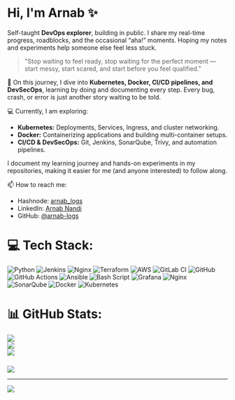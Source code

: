 # Hi, I'm Arnab ✨

Self-taught **DevOps explorer**, building in public. I share my real-time progress, roadblocks, and the occasional “aha!” moments. Hoping my notes and experiments help someone else feel less stuck.

> "Stop waiting to feel ready, stop waiting for the perfect moment — start messy, start scared, and start before you feel qualified."  

🌱 On this journey, I dive into **Kubernetes, Docker, CI/CD pipelines, and DevSecOps**, learning by doing and documenting every step. Every bug, crash, or error is just another story waiting to be told.  

💻 Currently, I am exploring:  
- **Kubernetes:** Deployments, Services, Ingress, and cluster networking.  
- **Docker:** Containerizing applications and building multi-container setups.  
- **CI/CD & DevSecOps:** Git, Jenkins, SonarQube, Trivy, and automation pipelines.  

I document my learning journey and hands-on experiments in my repositories, making it easier for me (and anyone interested) to follow along.  

📫 How to reach me:  
- Hashnode: [arnab_logs](https://learning-out-loud-my-devops-journey.hashnode.dev)  
- LinkedIn: [Arnab Nandi](https://linkedin.com/in/arnab-nandi-55232a236/)  
- GitHub: [@arnab-logs](https://github.com/ArnabNandi)


# 💻 Tech Stack:
![Python](https://img.shields.io/badge/python-3670A0?style=for-the-badge&logo=python&logoColor=ffdd54) ![Jenkins](https://img.shields.io/badge/jenkins-%232C5263.svg?style=for-the-badge&logo=jenkins&logoColor=white) ![Nginx](https://img.shields.io/badge/nginx-%23009639.svg?style=for-the-badge&logo=nginx&logoColor=white) ![Terraform](https://img.shields.io/badge/terraform-%235835CC.svg?style=for-the-badge&logo=terraform&logoColor=white) ![AWS](https://img.shields.io/badge/AWS-%23FF9900.svg?style=for-the-badge&logo=amazon-aws&logoColor=white) ![GitLab CI](https://img.shields.io/badge/gitlab%20CI-%23181717.svg?style=for-the-badge&logo=gitlab&logoColor=white) ![GitHub](https://img.shields.io/badge/github-%23121011.svg?style=for-the-badge&logo=github&logoColor=white) ![GitHub Actions](https://img.shields.io/badge/github%20actions-%232671E5.svg?style=for-the-badge&logo=githubactions&logoColor=white) ![Ansible](https://img.shields.io/badge/ansible-%231A1918.svg?style=for-the-badge&logo=ansible&logoColor=white) ![Bash Script](https://img.shields.io/badge/bash_script-%23121011.svg?style=for-the-badge&logo=gnu-bash&logoColor=white) ![Grafana](https://img.shields.io/badge/grafana-%23F46800.svg?style=for-the-badge&logo=grafana&logoColor=white) ![Nginx](https://img.shields.io/badge/nginx-%23009639.svg?style=for-the-badge&logo=nginx&logoColor=white) ![SonarQube](https://img.shields.io/badge/SonarQube-black?style=for-the-badge&logo=sonarqube&logoColor=4E9BCD) ![Docker](https://img.shields.io/badge/docker-%230db7ed.svg?style=for-the-badge&logo=docker&logoColor=white) ![Kubernetes](https://img.shields.io/badge/kubernetes-%23326ce5.svg?style=for-the-badge&logo=kubernetes&logoColor=white)
# 📊 GitHub Stats:
![](https://github-readme-stats.vercel.app/api?username=arnab-logs&theme=merko&hide_border=false&include_all_commits=false&count_private=false)<br/>
![](https://nirzak-streak-stats.vercel.app/?user=arnab-logs&theme=merko&hide_border=false)<br/>
![](https://github-readme-stats.vercel.app/api/top-langs/?username=arnab-logs&theme=merko&hide_border=false&include_all_commits=false&count_private=false&layout=compact)

###
![](https://quotes-github-readme.vercel.app/api?type=vetical&theme=radical)

---
[![](https://visitcount.itsvg.in/api?id=arnab-logs&icon=0&color=0)](https://visitcount.itsvg.in)

<!-- Proudly created with GPRM ( https://gprm.itsvg.in ) -->
